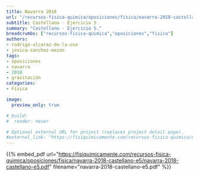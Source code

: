 ```yaml
---
title: Navarra 2018
url: "/recursos-fisica-quimica/oposiciones/fisica/navarra-2018-castellano-e5"
subtitle: Castellano · Ejercicio 5
summary: "Castellano · Ejercicio 5."
breadcrumbs: ["recursos-fisica-quimica","oposiciones","fisica"]
authors:
- rodrigo-alcaraz-de-la-osa
- jesica-sanchez-mazon
tags:
- oposiciones
- navarra
- 2018
- gravitación
categories:
- Física

image:
  preview_only: true

#_build:
#  render: never

# Optional external URL for project (replaces project detail page).
#external_link: "https://fisiquimicamente.com/recursos-fisica-quimica/oposiciones/fisica/galicia-2019-ob-e6/galicia-2019-ob-e6.pdf"
---
```


{{% embed_pdf url="https://fisiquimicamente.com/recursos-fisica-quimica/oposiciones/fisica/navarra-2018-castellano-e5/navarra-2018-castellano-e5.pdf" filename="navarra-2018-castellano-e5.pdf" %}}